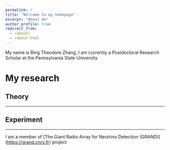 ```yaml
---
permalink: /
title: "Welcome to my homepage"
excerpt: "About me"
author_profile: true
redirect_from: 
  - /about/
  - /about.html
---
```



My name is Bing Theodore Zhang, I am currently a Postdoctoral Research Scholar at the Pennsylvania State University

My research 
======

## Theory
------

## Experiment
------
I am a member of [The Giant Radio Array for Neutrino Detection (GRAND)] (https://grand.cnrs.fr) project
